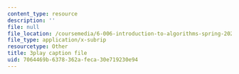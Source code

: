 ```yaml
---
content_type: resource
description: ''
file: null
file_location: /coursemedia/6-006-introduction-to-algorithms-spring-2020/7064469b6378362afeca30e719230e94_2NMtS1ecb3o.srt
file_type: application/x-subrip
resourcetype: Other
title: 3play caption file
uid: 7064469b-6378-362a-feca-30e719230e94
---
```

